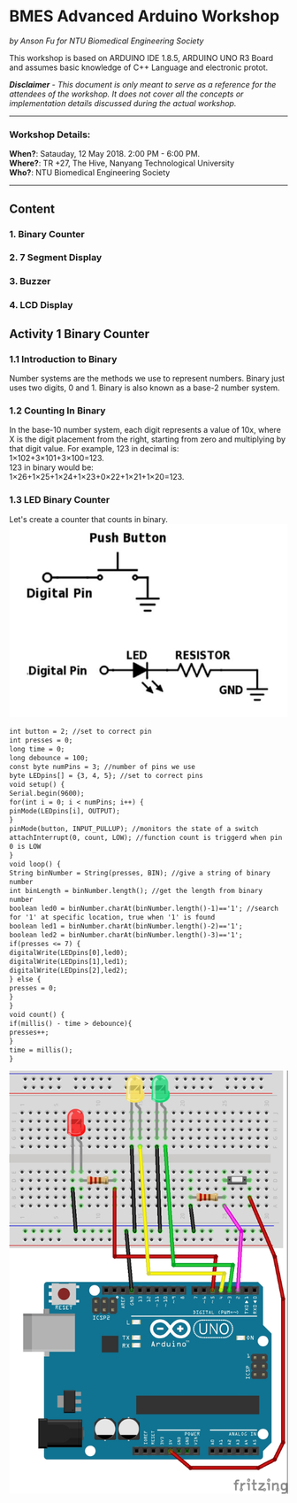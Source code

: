 # BMES Advanced Arduino Workshop

*by Anson Fu for NTU Biomedical Engineering Society*

This workshop is based on ARDUINO IDE 1.8.5, ARDUINO UNO R3 Board and assumes basic knowledge of C++ Language and electronic protot.

***Disclaimer*** *-* *This document is only meant to serve as a reference for the attendees of the workshop. It does not cover all the concepts or implementation details discussed during the actual workshop.*

<hr>

### Workshop Details:

**When?**: Satauday, 12 May 2018. 2:00 PM - 6:00 PM.</br>
**Where?**: TR +27, The Hive, Nanyang Technological University</br>
**Who?**: NTU Biomedical Engineering Society

<hr>

## Content
### 1. Binary Counter
### 2. 7 Segment Display
### 3. Buzzer
### 4. LCD Display

## Activity 1 Binary Counter

### 1.1 Introduction to Binary
Number systems are the methods we use to represent numbers. Binary just uses two digits, 0
and 1. Binary is also known as a base-2 number system.
### 1.2 Counting In Binary
In the base-10 number system, each digit represents a value of 10x, where X is the digit
placement from the right, starting from zero and multiplying by that digit value. For example,
123 in decimal is: </br>
1×102+3×101+3×100=123. </br>
123 in binary would be: </br>
1×26+1×25+1×24+1×23+0×22+1×21+1×20=123. </br>

### 1.3 LED Binary Counter
Let's create a counter that counts in binary.
![binary1](image/binary.JPG)

```C+
int button = 2; //set to correct pin
int presses = 0;
long time = 0;
long debounce = 100;
const byte numPins = 3; //number of pins we use
byte LEDpins[] = {3, 4, 5}; //set to correct pins
void setup() {
Serial.begin(9600);
for(int i = 0; i < numPins; i++) {
pinMode(LEDpins[i], OUTPUT);
}
pinMode(button, INPUT_PULLUP); //monitors the state of a switch 
attachInterrupt(0, count, LOW); //function count is triggerd when pin 0 is LOW 
}
void loop() {
String binNumber = String(presses, BIN); //give a string of binary number
int binLength = binNumber.length(); //get the length from binary number
boolean led0 = binNumber.charAt(binNumber.length()-1)=='1'; //search for '1' at specific location, true when '1' is found
boolean led1 = binNumber.charAt(binNumber.length()-2)=='1';
boolean led2 = binNumber.charAt(binNumber.length()-3)=='1';
if(presses <= 7) {
digitalWrite(LEDpins[0],led0);
digitalWrite(LEDpins[1],led1);
digitalWrite(LEDpins[2],led2);
} else {
presses = 0;
}
}
void count() {
if(millis() - time > debounce){
presses++;
}
time = millis();
}
```
![binary](image/LEDBinaryCounter.jpg)
